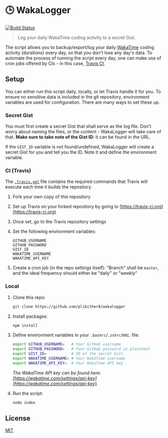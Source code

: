# 🕒 WakaLogger

[![Build Status](https://travis-ci.org/plibither8/wakalogger.svg?branch=master)](https://travis-ci.org/plibither8/wakalogger)

> Log your daily WakaTime coding activity to a secret Gist.

The script allows you to backup/export/log your daily [WakaTime](https://wakatime.com) coding activity (durations) every day, so that you don't lose any day's data. To automate the process of running the script every day, one can make use of cron jobs offered by CIs - in this case, [Travis CI](https://travis-ci.org).

## Setup

You can either run this script daily, locally, or let Travis handle it for you. To ensure no sensitive data is included in the git repository, environment variables are used for configuration. There are many ways to set these up.

### Secret Gist

You must first create a secret Gist that shall serve as the log file. Don't worry about naming the files, or the content - WakaLogger will take care of that. **Make sure to take note of the Gist ID:** it can be found in the URL.

If the `GIST_ID` variable is not found/undefined, WakaLogger will create a secret Gist for you and tell you the ID. Note it and define the environment variable.

### CI (Travis)

The [`.travis.yml`](.travis.yml) file contains the required commands that Travis will execute each time it *builds* the repository.

1. Fork your own copy of this repository

1. Set up Travis on your forked repository by going to [https://travis-ci.org](https://travis-ci.org)

1. Once set, go to the Travis repository settings

1. Set the following environment variables:

    ```text
    GITHUB_USERNAME
    GITHUB_PASSWORD
    GIST_ID
    WAKATIME_USERNAME
    WAKATIME_API_KEY
    ```

1. Create a cron job (in the repo settings itself): "Branch" shall be `master`, and the ideal frequency should either be "daily" or "weekly"

### Local

1. Clone this repo:

    ```sh
    git clone https://github.com/plibither8/wakalogger
    ```

1. Install packages:

    ```sh
    npm install
    ```

1. Define environment variables in your `.bashrc`/`.zshrc`/etc. file:

    ```sh
    export GITHUB_USERNAME=   # Your GitHub username
    export GITHUB_PASSWORD=   # Your GitHub password in plaintext
    export GIST_ID=           # ID of the secret Gist
    export WAKATIME_USERNAME= # Your WakaTime username
    export WAKATIME_API_KEY=  # Your WakaTime API key
    ```

    *The WakaTime API key can be found here: [https://wakatime.com/settings/api-key](https://wakatime.com/settings/api-key).*

1. Run the script:

    ```sh
    node index
    ```

## License

[MIT](LICENSE)
